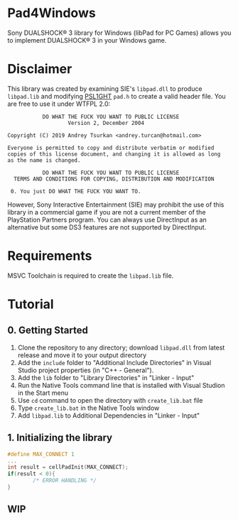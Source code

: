 # Pad4Windows
Sony DUALSHOCK® 3 library for Windows (libPad for PC Games) allows you to implement DUALSHOCK® 3 in your Windows game.

# Disclaimer
This library was created by examining SIE's `libpad.dll` to produce `libpad.lib` and modifying [PSL1GHT](https://github.com/HACKERCHANNEL/PSL1GHT) `pad.h` to create a valid header file.
You are free to use it under WTFPL 2.0:
```
           DO WHAT THE FUCK YOU WANT TO PUBLIC LICENSE
                   Version 2, December 2004
 
Copyright (C) 2019 Andrey Tsurkan <andrey.turcan@hotmail.com>

Everyone is permitted to copy and distribute verbatim or modified
copies of this license document, and changing it is allowed as long
as the name is changed.
 
           DO WHAT THE FUCK YOU WANT TO PUBLIC LICENSE
  TERMS AND CONDITIONS FOR COPYING, DISTRIBUTION AND MODIFICATION

 0. You just DO WHAT THE FUCK YOU WANT TO.
```
However, Sony Interactive Entertainment (SIE) may prohibit the use of this library in a commercial game if you are not a current member of the PlayStation Partners program. You can always use DirectInput as an alternative but some DS3 features are not supported by DirectInput.

# Requirements
MSVC Toolchain is required to create the `libpad.lib` file. 

# Tutorial
## 0. Getting Started
1. Clone the repository to any directory; download `libpad.dll` from latest release and move it to your output directory
2. Add the `include` folder to "Additional Include Directories" in Visual Studio project properties (in "C++ - General").
3. Add the `lib` folder to "Library Directories" in "Linker - Input"
4. Run the Native Tools command line that is installed with Visual Studion in the Start menu
5. Use `cd` command to open the directory with `create_lib.bat` file
6. Type `create_lib.bat` in the Native Tools window
7. Add `libpad.lib` to Additional Dependencies in "Linker - Input"
## 1. Initializing the library
```cpp
#define MAX_CONNECT 1
...
int result = cellPadInit(MAX_CONNECT);
if(result < 0){
        /* ERROR HANDLING */
}
```
## WIP
